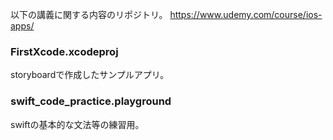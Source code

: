 以下の講義に関する内容のリポジトリ。
https://www.udemy.com/course/ios-apps/

### FirstXcode.xcodeproj
storyboardで作成したサンプルアプリ。

### swift_code_practice.playground
swiftの基本的な文法等の練習用。